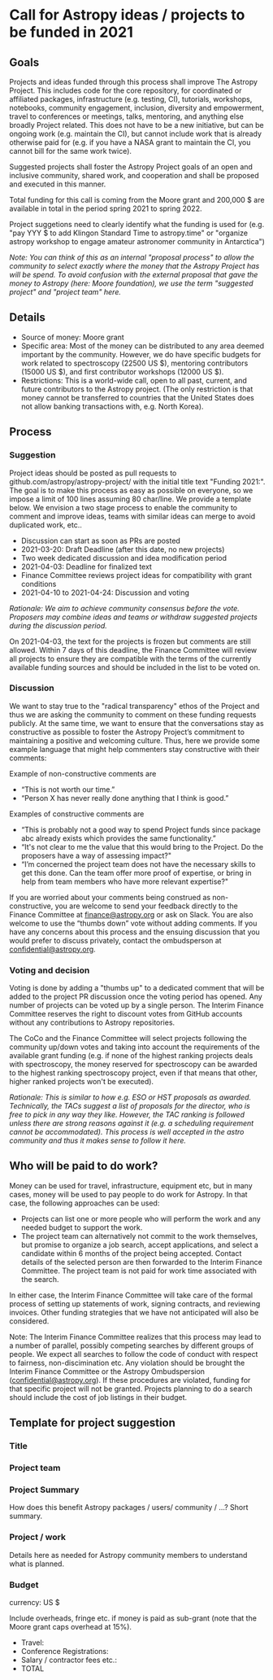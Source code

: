 # Call for Astropy ideas / projects to be funded in 2021

## Goals
Projects and ideas funded through this process shall improve The Astropy Project. This includes code for the core repository, for coordinated or affiliated packages, infrastructure (e.g. testing, CI), tutorials, workshops, notebooks, community engagement, inclusion, diversity and empowerment, travel to conferences or meetings, talks, mentoring, and anything else broadly Project related. This does not have to be a new initiative, but can be ongoing work (e.g. maintain the CI), but cannot include work that is already otherwise paid for (e.g. if you have a NASA grant to maintain the CI, you cannot bill for the same work twice).

Suggested projects shall foster the Astropy Project goals of an open and inclusive community, shared work, and cooperation and shall be proposed and executed in this manner.

Total funding for this call is coming from the Moore grant and 200,000 $ are available in total in the period spring 2021 to spring 2022.

Project suggetions need to clearly identify what the funding is used for (e.g. "pay YYY $ to add Klingon Standard Time to astropy.time" or "organize astropy workshop to engage amateur astronomer community in Antarctica")

*Note: You can think of this as an internal "proposal process" to allow the community to select exactly where the money that the Astropy Project has will be spend. To avoid confusion with the external proposal that gave the money to Astropy (here: Moore foundation), we use the term "suggested project" and "project team" here.*

## Details

- Source of money: Moore grant
- Specific area: Most of the money can be distributed to any area deemed important by the community. However, we do have specific budgets for work related to spectroscopy (22500 US $), mentoring contributors (15000 US $), and first contributor workshops (12000 US $).
- Restrictions: This is a world-wide call, open to all past, current, and future contributors to the Astropy project. (The only restriction is that money cannot be transferred to countries that the United States does not allow banking transactions with, e.g. North Korea).

## Process
### Suggestion
Project ideas should be posted as pull requests to github.com/astropy/astropy-project/ with the initial title text "Funding 2021:".
The goal is to make this process as easy as possible on everyone, so we impose a limit of 100 lines assuming 80 char/line. We provide a template below.
We envision a two stage process to enable the community to comment and improve ideas, teams with similar ideas can merge to avoid duplicated work, etc..

- Discussion can start as soon as PRs are posted
- 2021-03-20: Draft Deadline (after this date, no new projects)
- Two week dedicated discussion and idea modification period
- 2021-04-03: Deadline for finalized text
- Finance Committee reviews project ideas for compatibility with grant conditions
- 2021-04-10 to 2021-04-24: Discussion and voting

*Rationale: We aim to achieve community consensus before the vote. Proposers may combine ideas and teams or withdraw suggested projects during the discussion period.*

On 2021-04-03, the text for the projects is frozen but comments are still allowed. Within 7 days of this deadline, the Finance Committee will review all projects to ensure they are compatible with the terms of the currently available funding sources and should be included in the list to be voted on.

### Discussion
We want to stay true to the "radical transparency" ethos of the Project and thus we are asking the community to comment on these funding requests publicly. At the same time, we want to ensure that the conversations stay as constructive as possible to foster the Astropy Project’s commitment to maintaining a positive and welcoming culture. Thus, here we provide some example language that might help commenters stay constructive with their comments:

Example of non-constructive comments are

- “This is not worth our time.”
- “Person X has never really done anything that I think is good.”

Examples of constructive comments are

- “This is probably not a good way to spend Project funds since package abc already exists which provides the same functionality.”
- “It's not clear to me the value that this would bring to the Project. Do the proposers have a way of assessing impact?"
- “I’m concerned the project team does not have the necessary skills to get this done. Can the team offer more proof of expertise, or bring in help from team members who have more relevant expertise?"

If you are worried about your comments being construed as non-constructive, you are welcome to send your feedback directly to the Finance Committee at finance@astropy.org or ask on Slack. You are also welcome to use the “thumbs down” vote without adding comments.  If you have any concerns about this process and the ensuing discussion that you would prefer to discuss privately, contact the ombudsperson at confidential@astropy.org.

### Voting and decision
Voting is done by adding a "thumbs up" to a dedicated comment that will be added to the project PR discussion once the voting period has opened. Any number of projects can be voted up by a single person. The Interim Finance Committee reserves the right to discount votes from GitHub accounts without any contributions to Astropy repositories.

The CoCo and the Finance Committee will select projects following the community up/down votes and taking into account the requirements of the available grant funding (e.g. if none of the highest ranking projects deals with spectroscopy, the money reserved for spectroscopy can be awarded to the highest ranking spectroscopy project, even if that means that other, higher ranked projects won't be executed).

*Rationale: This is similar to how e.g. ESO or HST proposals as awarded. Technically, the TACs suggest a list of proposals for the director, who is free to pick in any way they like. However, the TAC ranking is followed unless there are strong reasons against it (e.g. a scheduling requirement cannot be accommodated). This process is well accepted in the astro community and thus it makes sense to follow it here.*

## Who will be paid to do work?
Money can be used for travel, infrastructure, equipment etc, but in many cases, money will be used to pay people to do work for Astropy. In that case, the following approaches can be used:

- Projects can list one or more people who will perform the work and any needed budget to support the work.
- The project team can alternatively not commit to the work themselves, but promise to organize a job search, accept applications, and select a candidate within 6 months of the project being accepted. Contact details of the selected person are then forwarded to the Interim Finance Committee. The project team is not paid for work time associated with the search.

In either case, the Interim Finance Committee will take care of the formal process of setting up statements of work, signing contracts, and reviewing invoices. Other funding strategies that we have not anticipated will also be considered.

Note: The Interim Finance Committee realizes that this process may lead to a number of parallel, possibly competing searches by different groups of people. We expect all searches to follow the code of conduct with respect to fairness, non-discimination etc. Any violation should be brought the Interim Finance Committee or the Astropy Ombudspersion (confidential@astropy.org). If these procedures are violated, funding for that specific project will not be granted. Projects planning to do a search should include the cost of job listings in their budget.


## Template for project suggestion

### Title

### Project team

### Project Summary
How does this benefit Astropy packages / users/ community / ...? Short summary.

### Project / work
Details here as needed for Astropy community members to understand what is planned.

### Budget
currency: US $

Include overheads, fringe etc. if money is paid as sub-grant (note that the Moore grant caps overhead at 15%).

- Travel:
- Conference Registrations:
- Salary / contractor fees etc.: 
- TOTAL
